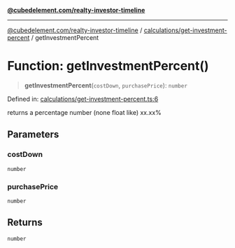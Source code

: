 [**@cubedelement.com/realty-investor-timeline**](../../../index.md)

---

[@cubedelement.com/realty-investor-timeline](../../../modules.md) / [calculations/get-investment-percent](../index.md) / getInvestmentPercent

# Function: getInvestmentPercent()

> **getInvestmentPercent**(`costDown`, `purchasePrice`): `number`

Defined in: [calculations/get-investment-percent.ts:6](https://github.com/kvernon/realty-investor-timeline/blob/604db9c08bd36b2a48c8b342796ed6cd0d1401e0/src/calculations/get-investment-percent.ts#L6)

returns a percentage number (none float like) xx.xx%

## Parameters

### costDown

`number`

### purchasePrice

`number`

## Returns

`number`
